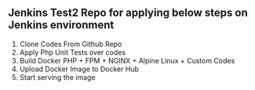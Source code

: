 ## Jenkins Test2 Repo for applying below steps on Jenkins environment

1) Clone Codes From Github Repo
2) Apply Php Unit Tests over codes
3) Build Docker PHP + FPM + NGINX + Alpine Linux + Custom Codes
4) Upload Docker Image to Docker Hub 
5) Start serving the image
